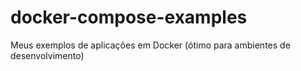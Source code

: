 # docker-compose-examples
Meus exemplos de aplicações em Docker (ótimo para ambientes de desenvolvimento)
